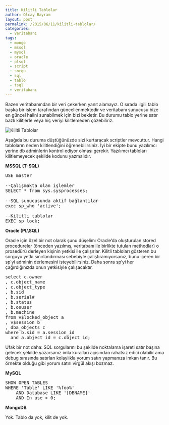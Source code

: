 ```yaml
---
title: Kilitli Tablolar
author: Olcay Bayram
layout: post
permalink: /2015/06/11/kilitli-tablolar/
categories:
  - Veritabanı
tags:
  - mongo
  - mssql
  - mysql
  - oracle
  - plsql
  - script
  - sorgu
  - sql
  - tablo
  - tsql
  - veritabanı
---
```

Bazen veritabanından bir veri çekerken yanıt alamayız. O sırada ilgili tablo başka bir işlem tarafından güncellenmektedir ve veritabanı sunucusu bize en güncel halini sunabilmek için bizi bekletir. Bu durumu tablo yerine satır bazlı kilitlerle veya hiç veriyi kilitlemeden çözebiliriz.

<img class="aligncenter size-full wp-image-213" src="http://i0.wp.com/otomatikmuhendis.com/wp-content/uploads/2015/06/lockedTables.jpg?fit=306%2C149" alt="Kilitli Tablolar" srcset="http://i0.wp.com/otomatikmuhendis.com/wp-content/uploads/2015/06/lockedTables.jpg?resize=300%2C146 300w, http://i0.wp.com/otomatikmuhendis.com/wp-content/uploads/2015/06/lockedTables.jpg?w=306 306w" sizes="(max-width: 306px) 100vw, 306px" data-recalc-dims="1" />

Aşağıda bu duruma düştüğünüzde sizi kurtaracak scriptler mevcuttur. Hangi tabloların neden kilitlendiğini öğrenebilirsiniz. İyi bir ekipte bunu yazılımcı yerine db adminlerin kontrol ediyor olması gerekir. Yazılımcı tabloları kilitlemeyecek şekilde kodunu yazmalıdır.

**MSSQL (T-SQL)**

<pre class="brush: sql; title: ; notranslate" title="">USE master

--Çalışmakta olan işlemler
SELECT * from sys.sysprocesses;

--SQL sunucusunda aktif bağlantılar
exec sp_who 'active';

--Kilitli tablolar
EXEC sp_lock;</pre>

**Oracle (PL\SQL)**

Oracle için özel bir not olarak şunu düşelim: Oracle&#8217;da oluşturulan stored procedureler (önceden yazılmış, veritabanı ile birlikte tutulan methodlar) o prosedürü derleyen kişinin yetkisi ile çalışırlar. Kilitli tabloları gösteren bu sorguyu yetki sınırlandırması sebebiyle çalıştıramıyorsanız, bunu içeren bir sp&#8217;yi adminin derlemesini isteyebilirsiniz. Daha sonra sp&#8217;yi her çağırdığınızda onun yetkisiyle çalışacaktır.

<pre class="brush: sql; title: ; notranslate" title="">select c.owner
, c.object_name
, c.object_type
, b.sid
, b.serial#
, b.status
, b.osuser
, b.machine
from v$locked_object a
, v$session b
, dba_objects c
where b.sid = a.session_id
  and a.object_id = c.object_id;
</pre>

Ufak bir not daha: SQL sorgularını bu şekilde noktalama işareti satır başına gelecek şekilde yazarsanız imla kuralları açısından rahatsız edici olabilir ama debug sırasında satırları kolaylıkla yorum satırı yapmanıza imkan tanır. Bu örnekte olduğu gibi yorum satırı virgül akışı bozmaz.

**MySQL**

<pre class="brush: sql; title: ; notranslate" title="">SHOW OPEN TABLES
WHERE 'Table' LIKE '%foo%'
    AND Database LIKE '[DBNAME]'
    AND In_use &gt; 0;
</pre>

**MongoDB**

Yok. Tablo da yok, kilit de yok.